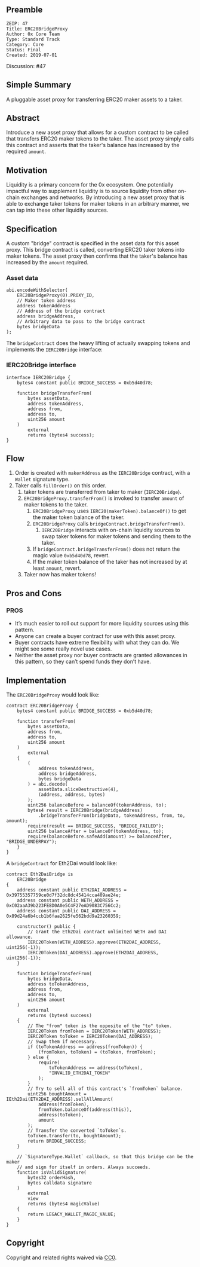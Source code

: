 ## Preamble

    ZEIP: 47
    Title: ERC20BridgeProxy
    Author: 0x Core Team
    Type: Standard Track
    Category: Core
    Status: Final
    Created: 2019-07-01

Discussion: #47

## Simple Summary

A pluggable asset proxy for transferring ERC20 maker assets to a taker.

## Abstract

Introduce a new asset proxy that allows for a custom contract to be called that transfers ERC20 maker tokens to the taker. The asset proxy simply calls this contract and asserts that the taker's balance has increased by the required `amount`.

## Motivation

Liquidity is a primary concern for the 0x ecosystem. One potentially impactful way to supplement liquidity is to source liquidity from other on-chain exchanges and networks. By introducing a new asset proxy that is able to exchange taker tokens for maker tokens in an arbitrary manner, we can tap into these other liquidity sources.

## Specification

A custom "bridge" contract is specified in the asset data for this asset proxy. This bridge contract is called, converting ERC20 taker tokens into maker tokens. The asset proxy then confirms that the taker's balance has increased by the `amount` required.

### Asset data

```solidity
abi.encodeWithSelector(
    ERC20BridgeProxy(0).PROXY_ID,
    // Maker token address
    address tokenAddress
    // Address of the bridge contract
    address bridgeAddress,
    // Arbitrary data to pass to the bridge contract
    bytes bridgeData
);
```

The `bridgeContract` does the heavy lifting of actually swapping tokens and implements the `IERC20Bridge` interface:

### IERC20Bridge interface

```solidity
interface IERC20Bridge {
    bytes4 constant public BRIDGE_SUCCESS = 0xb5d40d78;

    function bridgeTransferFrom(
        bytes assetData,
        address tokenAddress,
        address from,
        address to,
        uint256 amount
    )
        external
        returns (bytes4 success);
}
```

## Flow

1. Order is created with `makerAddress` as the `IERC20Bridge` contract, with a `Wallet` signature type.
2. Taker calls `fillOrder()` on this order.
   1. taker tokens are transferred from taker to maker (`IERC20Bridge`).
   2. `ERC20BridgeProxy.transferFrom()` is invoked to transfer `amount` of maker tokens to the taker.
      1. `ERC20BridgeProxy` uses `IERC20(makerToken).balanceOf()` to get the maker token balance of the taker.
      2. `ERC20BridgeProxy` calls `bridgeContract.bridgeTransferFrom()`.
         1. `IERC20Bridge` interacts with on-chain liquidity sources to swap taker tokens for maker tokens and sending them to the taker.
      3. If `bridgeContract.bridgeTransferFrom()` does not return the magic value `0xb5d40d78`, revert.
      4. If the maker token balance of the taker has not increased by at least `amount`, revert.
   3. Taker now has maker tokens!

## Pros and Cons

### PROS

- It’s much easier to roll out support for more liquidity sources using this pattern.
- Anyone can create a buyer contract for use with this asset proxy.
- Buyer contracts have extreme flexibility with what they can do. We might see some really novel use cases.
- Neither the asset proxy nor buyer contracts are granted allowances in this pattern, so they can’t spend funds they don’t have.

## Implementation

The `ERC20BridgeProxy` would look like:

```solidity
contract ERC20BridgeProxy {
    bytes4 constant public BRIDGE_SUCCESS = 0xb5d40d78;

    function transferFrom(
        bytes assetData,
        address from,
        address to,
        uint256 amount
    )
        external
    {
        (
            address tokenAddress,
            address bridgeAddress,
            bytes bridgeData
        ) = abi.decode(
            assetData.sliceDestructive(4),
            (address, address, bytes)
        );
        uint256 balanceBefore = balanceOf(tokenAddress, to);
        bytes4 result = IERC20Bridge(bridgeAddress)
            .bridgeTransferFrom(bridgeData, tokenAddress, from, to, amount);
        require(result == BRIDGE_SUCCESS, "BRIDGE_FAILED");
        uint256 balanceAfter = balanceOf(tokenAddress, to);
        require(balanceBefore.safeAdd(amount) >= balanceAfter, "BRIDGE_UNDERPAY");
    }
}
```

A `bridgeContract` for Eth2Dai would look like:

```solidity
contract Eth2DaiBridge is
    ERC20Bridge
{
    address constant public ETH2DAI_ADDRESS = 0x39755357759ce0d7f32dc8dc45414cca409ae24e;
    address constant public WETH_ADDRESS = 0xC02aaA39b223FE8D0A0e5C4F27eAD9083C756Cc2;
    address constant public DAI_ADDRESS = 0x89d24a6b4ccb1b6faa2625fe562bdd9a23260359;

    constructor() public {
        // Grant the Eth2Dai contract unlimited WETH and DAI allowance.
        IERC20Token(WETH_ADDRESS).approve(ETH2DAI_ADDRESS, uint256(-1));
        IERC20Token(DAI_ADDRESS).approve(ETH2DAI_ADDRESS, uint256(-1));
    }

    function bridgeTransferFrom(
        bytes bridgeData,
        address toTokenAddress,
        address from,
        address to,
        uint256 amount
    )
        external
        returns (bytes4 success)
    {
        // The "from" token is the opposite of the "to" token.
        IERC20Token fromToken = IERC20Token(WETH_ADDRESS);
        IERC20Token toToken = IERC20Token(DAI_ADDRESS);
        // Swap them if necessary.
        if (toTokenAddress == address(fromToken)) {
            (fromToken, toToken) = (toToken, fromToken);
        } else {
            require(
                toTokenAddress == address(toToken),
                "INVALID_ETH2DAI_TOKEN"
            );
        }
        // Try to sell all of this contract's `fromToken` balance.
        uint256 boughtAmount = IEth2Dai(ETH2DAI_ADDRESS).sellAllAmount(
            address(fromToken),
            fromToken.balanceOf(address(this)),
            address(toToken),
            amount
        );
        // Transfer the converted `toToken`s.
        toToken.transfer(to, boughtAmount);
        return BRIDGE_SUCCESS;
    }

    // `SignatureType.Wallet` callback, so that this bridge can be the maker
    // and sign for itself in orders. Always succeeds.
    function isValidSignature(
        bytes32 orderHash,
        bytes calldata signature
    )
        external
        view
        returns (bytes4 magicValue)
    {
        return LEGACY_WALLET_MAGIC_VALUE;
    }
}
```

## Copyright

Copyright and related rights waived via [CC0](https://creativecommons.org/publicdomain/zero/1.0/).
